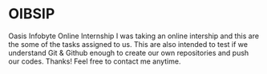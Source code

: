 # OIBSIP
Oasis Infobyte Online Internship
I was taking an online intership and this are the some of the tasks assigned to us. This are also intended to test if we understand Git & Github
enough to create our own repositories and push our codes. 
Thanks! Feel free to contact me anytime.
